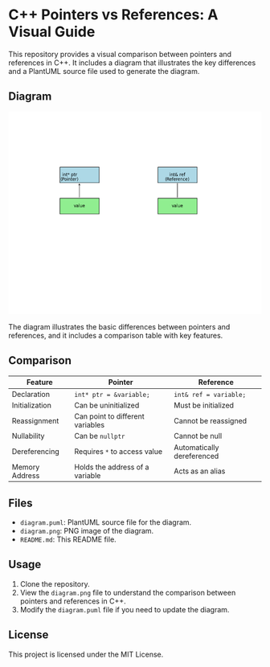 # C++ Pointers vs References: A Visual Guide

This repository provides a visual comparison between pointers and references in C++. It includes a diagram that illustrates the key differences and a PlantUML source file used to generate the diagram.

## Diagram

<img src="diagram.png" alt="Pointer vs Reference Diagram" width="1000">

The diagram illustrates the basic differences between pointers and references, and it includes a comparison table with key features. 

## Comparison

| Feature         | Pointer                     | Reference                     |
|-----------------|-----------------------------|-------------------------------|
| Declaration     | `int* ptr = &variable;`     | `int& ref = variable;`        |
| Initialization  | Can be uninitialized        | Must be initialized           |
| Reassignment    | Can point to different variables | Cannot be reassigned        |
| Nullability     | Can be `nullptr`            | Cannot be null                |
| Dereferencing   | Requires `*` to access value | Automatically dereferenced    |
| Memory Address  | Holds the address of a variable | Acts as an alias            |

## Files

- `diagram.puml`: PlantUML source file for the diagram.
- `diagram.png`: PNG image of the diagram.
- `README.md`: This README file.

## Usage

1. Clone the repository.
2. View the `diagram.png` file to understand the comparison between pointers and references in C++.
3. Modify the `diagram.puml` file if you need to update the diagram.

## License

This project is licensed under the MIT License.


